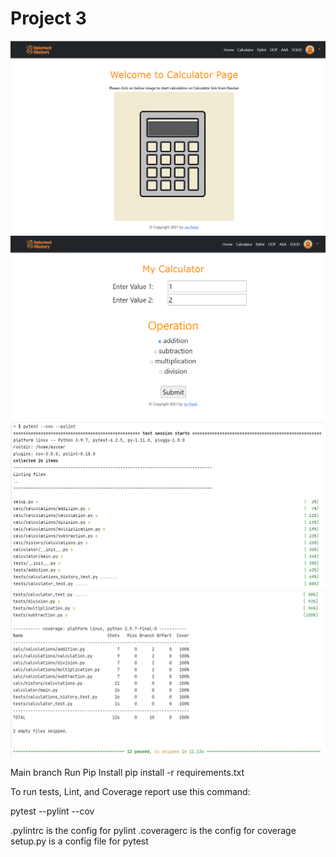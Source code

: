 # Project 3

![](pic1.PNG)
![](pic2.PNG)
![](img_2.png)
![](img_1.png)



Main branch
Run Pip Install
pip install -r requirements.txt

To run tests, Lint, and Coverage report use this command:

pytest  --pylint --cov

.pylintrc is the config for pylint
.coveragerc is the config for coverage
setup.py is a config file for pytest
